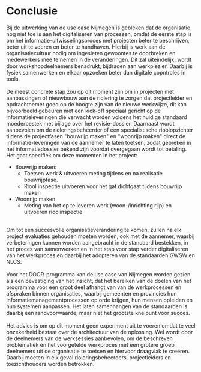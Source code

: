 # Conclusie

Bij de uitwerking van de use case Nijmegen is gebleken dat de organisatie nog niet toe is aan het digitaliseren van processen, omdat de eerste stap is om het informatie-uitwisselingsproces met projecten beter te beschrijven, beter uit te voeren en beter te handhaven. Hierbij is werk aan de organisatiecultuur nodig om ingesleten gewoontes te doorbreken en medewerkers mee te nemen in de veranderingen. Dit zal uiteindelijk, wordt door workshopdeelnemers benadrukt, bijdragen aan werkplezier. Daarbij is fysiek samenwerken en elkaar opzoeken beter dan digitale copntroles in tools.   <br>
<br>
De meest concrete stap zou op dit moment zijn om in projecten met aanpassingen of nieuwbouw aan de riolering te zorgen dat projectleider en opdrachtnemer goed op de hoogte zijn van de nieuwe werkwijze, dit kan bijvoorbeeld gebeuren met een kick-off speciaal gericht op de informatieleveringen die verwacht worden volgens het huidige standaard moederbestek met bijlage over het revisie-dossier. Daarnaast wordt aanbevolen om de rioleringsbeheerder of een specialistische rioolopzichter tijdens de projectfasen "bouwrijp maken" en "woonrijp maken" direct de informatie-leveringen van de aannemer te laten toetsen, zodat gebreken in het informatiedossier bekend zijn voordat overgegaan wordt tot betaling. Het gaat specifiek om deze momenten in het project:

* Bouwrijp maken: 
  * Toetsen werk & uitvoeren meting tijdens en na realisatie bouwrijpfase.
  * Riool inspectie uitvoeren voor het gat dichtgaat tijdens bouwrijp maken
* Woonrijp maken
  * Meting van het op te leveren werk (woon-/inrichting rijp) en uitvoeren rioolinspectie<br>

<br>
Om tot een succesvolle organisatieverandering te komen, zullen na elk project evaluaties gehouden moeten worden, ook met de aannemer, waarbij verbeteringen kunnen worden aangebracht in de standaard bestekken, in het proces van samenwerken en in het stap voor stap verder digitaliseren van het werkproces en daarbij het adopteren van de standaarden GWSW en NLCS. <br>
<br> 
Voor het DOOR-programma kan de use case van Nijmegen worden gezien als een bevestiging van het inzicht, dat het bereiken van de doelen van het programma voor een groot deel afhangt van van de werkprocessen en afspraken binnen organisaties, waarbij gemeenten en provincies hun informatiemanagementprocessen op orde krijgen, hun mensen opleiden en hun systemen aanpassen. Het laten samenhangen van de standaarden is daarbij een randvoorwaarde, maar niet het grootste knelpunt voor succes. <br>
<br> 
Het advies is om op dit moment geen experiment uit te voeren omdat te veel onzekerheid bestaat over de architectuur van de oplossing. Wel wordt door de deelnemers van de werksessies aanbevolen, om de beschreven problematiek en het voorgetelde werkproces met een grotere groep deelnemers uit de organisatie te toetsen en hiervoor draagvlak te creëren. Daarbij moeten in elk geval rioleringsbeheerders, projectleiders en toezichthouders worden betrokken. 

